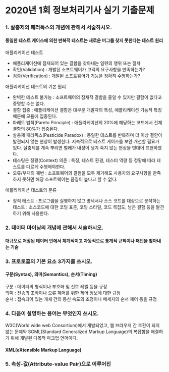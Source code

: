 # 2020년 1회 정보처리기사 실기 기출문제

### 1. 살충제의 패러독스의 개념에 관해서 서술하시오.  

#### 동일한 테스트 케이스에 의한 반복적 테스트는 새로운 버그를 찾지 못한다는 테스트 원리

애플리케이션 테스트  
- 애플리케이션에 잠재되어 있는 결함을 찾아내는 일련의 행위 또는 절차  
- 확인(Validation) : 개발된 소프트웨어가 고객의 요구사항을 만족하는가?
- 검증(Verification) : 개발된 소프트웨어가 기능을 정확히 수행하는가?

애플리케이션 데스트의 기본 원리
- 완벽한 테스트 불가능 : 소프트웨어의 잠재적 결함을 줄일 수 있지만 결함이 없다고 증명할 수는 없다.
- 결함 집중 : 애플리케이션 결함은 대부분 개발자의 특성, 애플리케이션 기능적 특징 때문에 모듈에 집중된다.
- 파레토 법칙(Pareto Principle) : 애플리케이션의 20%에 해당하는 코드에서 전체 결함의 80%가 집중된다.
- 살충제 패러독스(Pesticide Paradox) : 동일한 테스트를 반복하며 더 이상 결함이 발견되지 않는 현상이 발생한다. 지속적으로 테스트 게이스를 보안 개선할 필요가 있다. 살충제를 계속 뿌리면 벌레가 내성이 생겨 죽지 않는 현상을 빗대어 표현하였다.
- 테스팅은 정황(Context) 의존 : 특징, 테스트 환경, 테스터 역량 등 정황에 따라 테스트를 다르게 수행해야한다.  
- 오류/부재의 궤변 : 소프트웨어의 결험을 모두 제거해도 사용자의 요구사항을 만족하지 못하면 해당 소프트웨어는 품질이 높다고 할 수 없다.

애플리케이션 테스트의 분류
- 정적 테스트
: 프로그램을 실행하지 않고 명세서나 소스 코드를 대상으로 분석하는 테스트
: 소스코드에 대한 코딩 표준, 코딩 스타일, 코드 복잡도, 남은 결함 등을 발견하기 위해 사용한다.

### 2. 데이터 마이닝의 개념에 관해서 서술하시오.  

#### 대규모로 저장된 데이터 안에서 체계적이고 자동적으로 통계적 규칙이나 패턴을 찾아내는 기술  

### 3. 프로토콜의 기본 요소 3가지를 쓰시오.  

#### 구문(Syntax), 의미(Semantics), 순서(Timing)

구분 : 데이터의 형식이나 부호화 및 신호 레벨 등을 규정  
의미 : 전송의 조작이나 오류 제어를 위한 제어 정보에 대한 규정  
순서 : 접속되어 있는 개체 간의 통신 속도의 조정이나 메세지의 순서 제어 등을 규정  

### 4. 다음이 설명하는 용어는 무엇인지 쓰시오.  
W3C(World wide web Consortium)에서 개발되었고, 웹 브라우저 간 호환이 되지 않는 문제와 SGML(Standard Generalized Markup Language)의 복잡함을 해결하기 위해 개발된 다목적 마크업 언어이다.  

#### XML(eXtensible Markup Language)

### 5. 속성-값(Attribute-value Pair)으로 이루어진 
